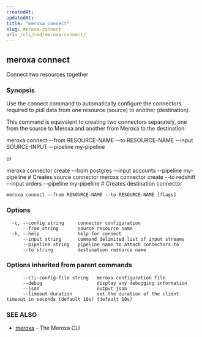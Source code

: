 ```yaml
---
createdAt: 
updatedAt: 
title: "meroxa connect"
slug: meroxa-connect
url: /cli/cmd/meroxa-connect/
---
```

## meroxa connect

Connect two resources together

### Synopsis

Use the connect command to automatically configure the connectors required to pull data 
from one resource (source) to another (destination).

This command is equivalent to creating two connectors separately, 
one from the source to Meroxa and another from Meroxa to the destination:

meroxa connect --from RESOURCE-NAME --to RESOURCE-NAME --input SOURCE-INPUT --pipeline my-pipeline

or

meroxa connector create --from postgres --input accounts --pipeline my-pipeline # Creates source connector
meroxa connector create --to redshift --input orders --pipeline my-pipeline # Creates destination connector


```
meroxa connect --from RESOURCE-NAME --to RESOURCE-NAME [flags]
```

### Options

```
  -c, --config string     connector configuration
      --from string       source resource name
  -h, --help              help for connect
      --input string      command delimited list of input streams
      --pipeline string   pipeline name to attach connectors to
      --to string         destination resource name
```

### Options inherited from parent commands

```
      --cli-config-file string   meroxa configuration file
      --debug                    display any debugging information
      --json                     output json
      --timeout duration         set the duration of the client timeout in seconds (default 10s) (default 10s)
```

### SEE ALSO

* [meroxa](/cli/cmd/meroxa/)	 - The Meroxa CLI

